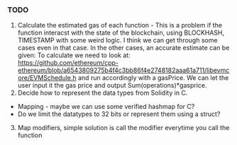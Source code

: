 ### TODO

1. Calculate the estimated gas of each function - This is a problem if the function interacst with the state of the blockchain, using BLOCKHASH, TIMESTAMP with some weird logic. I think we can get through some cases even in that case. In the other cases, an accurate estimate can be given: To calculate we need to look at: https://github.com/ethereum/cpp-ethereum/blob/a6543809275b4f4c3bb86f4e2748182aaa61a711/libevmcore/EVMSchedule.h and run accordingly with a gasPrice. We can let the user input it the gas price and output Sum(operations)\*gasprice.
2. Decide how to represent the data types from Solidity in C.
  * Mapping - maybe we can use some verified hashmap for C?
  * Do we limit the datatypes to 32 bits or represent them using a struct?
3. Map modifiers, simple solution is call the modifier everytime you call the function
